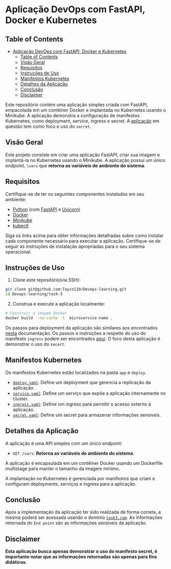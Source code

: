 # Aplicação DevOps com FastAPI, Docker e Kubernetes
## Table of Contents
- [Aplicação DevOps com FastAPI, Docker e Kubernetes](#aplicação-devops-com-fastapi-docker-e-kubernetes)
  - [Table of Contents](#table-of-contents)
  - [Visão Geral](#visão-geral)
  - [Requisitos](#requisitos)
  - [Instruções de Uso](#instruções-de-uso)
  - [Manifestos Kubernetes](#manifestos-kubernetes)
  - [Detalhes da Aplicação](#detalhes-da-aplicação)
  - [Conclusão](#conclusão)
  - [Disclaimer](#disclaimer)


Este repositório contém uma aplicação simples criada com FastAPI, empacotada em um contêiner Docker e implantada no Kubernetes usando o Minikube. A aplicação demonstra a configuração de manifestos Kubernetes, como deployment, service, ingress e secret. A [aplicação](https://github.com/Tayco110/Devops-learning/blob/main/task-3/app/main.py) em questão tem como foco o uso do `secret`.

## Visão Geral

Este projeto consiste em criar uma aplicação FastAPI, criar sua imagem e implantá-la no Kubernetes usando o Minikube. A aplicação possui um único endpoint, `\vars` que **retorna as variáveis de ambiente do sistema**.

## Requisitos

Certifique-se de ter os seguintes componentes instalados em seu ambiente:

- [Python](https://www.python.org/downloads/) (com [FastAPI](https://fastapi.tiangolo.com/) e [Uvicorn](https://www.uvicorn.org/))
- [Docker](https://docs.docker.com/get-docker/)
- [Minikube](https://minikube.sigs.k8s.io/docs/start/)
- [kubectl](https://kubernetes.io/docs/tasks/tools/install-kubectl/)

Siga os links acima para obter informações detalhadas sobre como instalar cada componente necessário para executar a aplicação. Certifique-se de seguir as instruções de instalação apropriadas para o seu sistema operacional.

## Instruções de Uso

1. Clone este repositório(via SSH):

```bash
git clone git@github.com:Tayco110/Devops-learning.git
cd Devops-learning/task-3
```

2. Construa e execute a aplicação localmente:

```bash
# Construir a imagem Docker
docker build --no-cache -t  microservice-name .
```

Os passos para deployment da aplicação são similares aos encontrados [nesta](https://github.com/Tayco110/Devops-learning/blob/main/task-1/README.md) documentação. Os passos e instruções a respeito do uso do manifesto `ingress` podem ser encontrados [aqui](https://github.com/Tayco110/Devops-learning/blob/main/task-2/README.md). O foco desta aplicação é demonstrar o uso do `secert`.

## Manifestos Kubernetes

Os manifestos Kubernetes estão localizados na pasta `app` e `deploy`.

- [`deploy.yaml`](./kubernetes-manifests/deployment.yaml): Define um deployment que gerencia a replicação da aplicação.
- [`service.yaml`](./kubernetes-manifests/service.yaml): Define um serviço que expõe a aplicação internamente no cluster.
- [`ingress.yaml`](./kubernetes-manifests/ingress.yaml): Define um ingress para permitir o acesso externo à aplicação.
- [`secret.yaml`](./kubernetes-manifests/secret.yaml): Define um secret para armazenar informações sensíveis.

## Detalhes da Aplicação

A aplicação é uma API simples com um único endpoint:

- `GET /vars`: **Retorna as variáveis de ambiente do sistema**.

A aplicação é encapsulada em um contêiner Docker usando um Dockerfile multistage para manter o tamanho da imagem mínimo.

A implantação no Kubernetes é gerenciada por manifestos que criam e configuram deployments, serviços e ingress para a aplicação.

## Conclusão

Após a implementação da aplicação ter sido realizada de forma correta, a mesma poderá ser acessada usando o domínio [`task3.com`](). As informações retornada do `End point` são as informações sensíveis da aplicação.

## Disclaimer

**Esta aplicação busca apenas demonstrar o uso do manifesto secret, é importante notar que as informações retornadas são apenas para fins didáticos.**